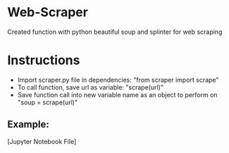 # Web-Scraper
Created function with python beautiful soup and splinter for web scraping

# Instructions

* Import scraper.py file in dependencies: "from scraper import scrape"
* To call function, save url as variable: "scrape(url)"
* Save function call into new variable name as an object to perform on "soup = scrape(url)"

## Example:

[Jupyter Notebook File]

